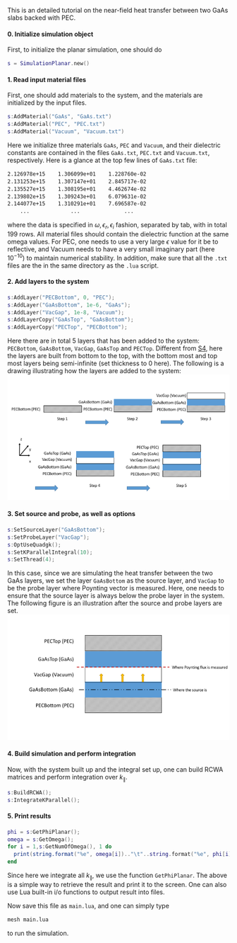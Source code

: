 This is an detailed tutorial on the near-field heat transfer between two GaAs slabs backed with PEC.

#### 0. Initialize simulation object
First, to initialize the planar simulation, one should do
```lua
s = SimulationPlanar.new()
```

#### 1. Read input material files
First, one should add materials to the system, and the materials are initialized by the input files.
```lua
s:AddMaterial("GaAs", "GaAs.txt")
s:AddMaterial("PEC", "PEC.txt")
s:AddMaterial("Vacuum", "Vacuum.txt")
```
Here we initialize three materials `GaAs`, `PEC` and `Vacuum`, and their dielectric constants are contained in the files `GaAs.txt`, `PEC.txt` and `Vacuum.txt`, respectively. Here is a glance at the top few lines of `GaAs.txt` file:
```tex
2.126978e+15	1.306099e+01	1.228760e-02
2.131253e+15	1.307147e+01	2.845717e-02
2.135527e+15	1.308195e+01	4.462674e-02
2.139802e+15	1.309243e+01	6.079631e-02
2.144077e+15	1.310291e+01	7.696587e-02
    ...             ...              ...
```
where the data is specified in $\omega, \epsilon_r, \epsilon_i$ fashion, separated by tab, with in total $199$ rows. All material files should contain the dielectric function at the same omega values. For PEC, one needs to use a very large $\epsilon$ value for it be to reflective, and Vacuum needs to have a very small imaginary part (here $10^{-10}$) to maintain numerical stability. In addition, make sure that all the `.txt`  files are the in the same directory as the `.lua` script.

#### 2. Add layers to the system
```lua
s:AddLayer("PECBottom", 0, "PEC");
s:AddLayer("GaAsBottom", 1e-6, "GaAs");
s:AddLayer("VacGap", 1e-8, "Vacuum");
s:AddLayerCopy("GaAsTop", "GaAsBottom");
s:AddLayerCopy("PECTop", "PECBottom");
```
Here there are in total $5$ layers that has been added to the system: `PECBottom`, `GaAsBottom`, `VacGap`, `GaAsTop` and `PECTop`. Different from [S4](https://web.stanford.edu/group/fan/S4/), here the layers are built from bottom to the top, with the bottom most and top most layers being semi-infinite (set thickness to $0$ here). The following is a drawing illustrating how the layers are added to the system:
![Steps to add layers](layers.png)

#### 3. Set source and probe, as well as options
```lua
s:SetSourceLayer("GaAsBottom");
s:SetProbeLayer("VacGap");
s:OptUseQuadgk();
s:SetKParallelIntegral(10);
s:SetThread(4);
```
In this case, since we are simulating the heat transfer between the two GaAs layers, we set the layer `GaAsBottom` as the source layer, and `VacGap` to be the probe layer where Poynting vector is measured. Here, one needs to ensure that the source layer is always below the probe layer in the system. The following figure is an illustration after the source and probe layers are set.
![Source and probe layers](sourceAndProbe.png)

#### 4. Build simulation and perform integration
Now, with the system built up and the integral set up, one can build RCWA matrices and perform integration over $k_{\parallel}$.
```lua
s:BuildRCWA();
s:IntegrateKParallel();
```

#### 5. Print results
```lua
phi = s:GetPhiPlanar();
omega = s:GetOmega();
for i = 1,s:GetNumOfOmega(), 1 do
  print(string.format("%e", omega[i]).."\t"..string.format("%e", phi[i]));
end
```
Since here we integrate all $k_{\parallel}$, we use the function `GetPhiPlanar`. The above is a simple way to retrieve the result and print it to the screen. One can also use Lua built-in i/o functions to output result into files.

Now save this file as `main.lua`, and one can simply type
```bash
mesh main.lua
```
to run the simulation.